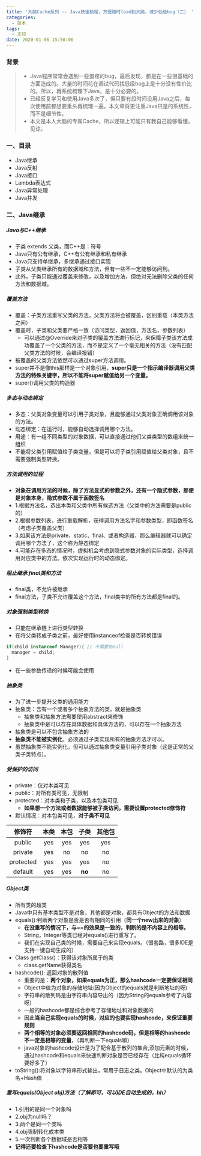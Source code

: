 ```yaml
---
title: '大脑Cache系列 -- Java快速梳理，方便随时load到大脑，减少低级bug（二） '
categories:
  - 技术
tags:
  - 未知
date: 2020-01-06 15:50:06
---
```


### 背景

> - Java程序常常会遇到一些蛋疼的bug，最后发现，都是在一些很基础的方面造成的。大量的时间花在调试代码找低级bug上是十分没有性价比的。所以，再系统梳理下Java，是十分必要的。
> - 已经反复学习和使用Java多次了，但只要有段时间没用Java之后，每次使用前都想要重头再梳理一遍。本文章将更注重Java只是的系统性，而不是细节性。
> - 本文是本人大脑的专属Cache，所以逻辑上可能只有我自己能够看懂，见谅。

### 一、目录
- Java继承
- Java反射
- Java接口
- Lambda表达式
- Java异常处理
- Java并发

<!--more-->

### 二、Java继承
##### Java与C++继承
- 子类 extends 父类，而C++是：符号
- Java只有公有继承，C++有公有继承和私有继承
- Java只支持单继承，多继承通过接口实现
- 子类从父类继承所有的数据域和方法，但有一些不一定能够访问到。
- 此外，子类只能通过覆盖来修改，以及增加方法，但绝对无法删除父类的任何方法和数据域。

##### 覆盖方法
- 覆盖：子类方法重写父类的方法，父类方法将会被覆盖，区别重载（本类方法之间）
- 覆盖时，子类和父类要严格一致（访问类型，返回值，方法名，参数列表）
  - 可以通过@Override来对子类的覆盖方法进行标记，来保障子类该方法成功覆盖了一个父类的方法，而不是定义了一个毫无相关的方法（没有匹配父类方法的时候，会编译报错）
- 被覆盖的父类方法依然可以通过super方法调用。
- super并不是像this那样是一个对象引用，**super只是一个指示编译器调用父类方法的特殊关键字，所以不能将super赋值给另一个变量。**
- super()调用父类的构造器

##### 多态与动态绑定
- 多态：父类对象变量可以引用子类对象，且能够通过父类对象正确调用该对象的方法。
- 动态绑定：在运行时，能够自动选择调用哪个方法。
- 用途：有一组不同类型的对象数据，可以直接通过他们父类类型的数组来统一组织
- 不能将父类引用赋值给子类变量，但是可以将子类引用赋值给父类对象，且不需要强制类型转换。

##### 方法调用的过程
- **对象在调用方法的时候，除了方法显式的参数之外，还有一个隐式参数，那便是对象本身，隐式参数不属于函数签名**
- 1.根据方法名，选出本类和父类中所有候选方法（父类中的方法需要是public的）
- 2.根据参数列表，进行重载解析，获得调用方法名字和参数类型，即函数签名（考虑子类覆盖父类）
- 3.如果该方法是private、static、final、或者构造器，那么编辑器就可以确定调用哪个方法了，这个称为静态绑定
- 4.可能存在多态的情况时，虚拟机会考虑到隐式参数对象的实际类型，选择调用对应类中的方法。依次实现运行时的动态绑定。

##### 阻止继承 final类和方法
- final类，不允许被继承
- final方法，子类不允许覆盖这个方法，final类中的所有方法都是final的。

##### 对象强制类型转换
- 只能在继承链上进行类型转换
- 在将父类转成子类之前，最好使用instanceof检查是否转换错误

```java
if(child instanceof Manager){ // 不需要判null
  manager = child;
}
```
- 在一些参数传递的时候可能会使用

##### 抽象类
- 为了进一步提升父类的通用能力
- 抽象类：含有一个或者多个抽象方法的类，就是抽象类
  - 抽象类和抽象方法需要使用abstract来修饰
  - 抽象类中是可以存在具体数据和具体方法的，可以存在一个抽象方法
- 抽象类是可以不包含抽象方法的
- **抽象类不能被实例化**，必须通过子类实现所有的抽象方法才可以。
- 虽然抽象类不能实例化，但可以通过抽象类变量引用子类对象（这是正常的父类子类特点）。

##### 受保护的访问
- private：仅对本类可见
- public：对所有类可见，无限制
- protected：对本类和子类，以及本包类可见
  - **如果想一个方法或者数据能够被子类访问，需要设置protected修饰符**
- 默认情况：对本包类可见，**对子类不可见**

| 修饰符 | 本类 | 本包 | 子类 | 其他包 |
|:----:|:----:|:----:|:----:|:----:|
| public | yes | yes |yes|yes|
| private |yes|no|no|no|
|protected|yes|yes|yes|no|
|default|yes|yes|**no**|no|

##### Object类
- 所有类的超类
- Java中只有基本类型不是对象，其他都是对象，都具有Object的方法和数据
- equals():判断两个对象是否是否有相同的引用（**同一个new出来的对象**）
  - **在没重写的情况下，与==的效果是一致的，判断的是不内容上的相等。**
  - String，Integer等类已经对equals()进行重写了。
  - 我们在实现自己类的时候，需要自己来实现equals。（很套路，很多IDE是支持一键自动生成的）
- Class getClass()：获得该对象所属于的类
  - class.getName获得类名
- hashcode(): 返回对象的散列值
  - 重要的是：**两个对象，如果equals为正，那么hashcode一定要保证相同**
  - Object中值为对象的存储地址(因为Object的equals就是判断地址的呀)
  - 字符串的散列码是由字符串内容导出的（因为String的equals参考了内容呀）
  - 一般的hashcode都是综合参考了存储地址和对象数据的
  - 因此**当自己实现equals的时候，对应的也要实现hashcode，来保证重要规则**
  - **两个相等的对象必须要返回相同的hashcode码，但是相等的hashcode不一定是相等的变量**，（再判断一下equals嘛）
  - java对象的hashcode设计是为了配合基于散列的集合,添加元素的时候，通过hashcode和equals来快速判断对象是否已经存在（比纯equals循环要好多了）
- toString():将对象以字符串形式输出，常用于日志之类。Object中默认的为类名+Hash值


##### 重写equals(Object obj)方法（了解即可，可以IDE自动生成的，hh）
- 1.引用的是同一个对象吗
- 2.obj为null吗？
- 3.两个是同一个类吗
- 4.obj强制转化成本类
- 5.一次判断各个数据域是否相等
- **记得还要检查下hashcode是否要也要重写哦**

